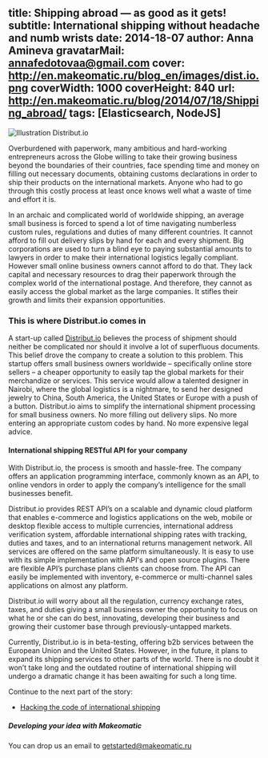title: Shipping abroad — as good as it gets!
subtitle: International shipping without headache and numb wrists
date: 2014-18-07
author: Anna Amineva
gravatarMail: annafedotovaa@gmail.com
cover: http://en.makeomatic.ru/blog_en/images/dist.io.png
coverWidth: 1000
coverHeight: 840
url: http://en.makeomatic.ru/blog/2014/07/18/Shipping_abroad/
tags: [Elasticsearch, NodeJS]
---

![Illustration Distribut.io](/blog_en/images/dist.io.png)

Overburdened with paperwork, many ambitious and hard-working entrepreneurs across the Globe willing to take their growing business beyond the boundaries of their countries, face spending time and money on filling out necessary documents, obtaining customs declarations in order to ship their products on the international markets. Anyone who had to go through this costly process at least once knows well what a waste of time and effort it is.

<!-- more -->

In an archaic and complicated world of worldwide shipping, an average small business is forced to spend a lot of time navigating numberless custom rules, regulations and duties of many different countries. It cannot afford to fill out delivery slips by hand for each and every shipment. Big corporations are used to turn a blind eye to paying substantial amounts to lawyers in order to make their international logistics legally compliant. However small online business owners cannot afford to do that. They lack capital and necessary resources to drag their paperwork through the complex world of the international postage. And therefore, they cannot as easily access the global market as the large companies. It stifles their growth and limits their expansion opportunities.  

### This is where Distribut.io comes in

A start-up called [Distribut.io](http://dev.distribut.io/) believes the process of shipment should neither be complicated nor should it involve a lot of superfluous documents. This belief drove the company to create a solution to this problem. This startup offers small business owners worldwide – specifically online store sellers – a cheaper opportunity to easily tap the global markets for their merchandize or services. This service would allow a talented designer in Nairobi, where the global logistics is a nightmare, to send her designed jewelry to China, South America, the United States or Europe with a push of a button.   Distribut.io aims to simplify the international shipment processing for small business owners. No more filling out delivery slips. No more entering an appropriate custom codes by hand. No more expensive legal advice.

#### International shipping RESTful API for your company

With Distribut.io, the process is smooth and hassle-free. The company offers an application programming interface, commonly known as an API, to online vendors in order to apply the company’s intelligence for the small businesses benefit.

Distribut.io provides REST API’s on a scalable and dynamic cloud platform that enables e-commerce and logistics applications on the web, mobile or desktop flexible access to multiple currencies, international address verification system, affordable international shipping rates with tracking, duties and taxes, and to an international returns management network. All services are offered on the same platform simultaneously. It is easy to use with its simple implementation with API's and open source plugins. There are flexible API’s purchase plans clients can choose from. The API can easily be implemented with inventory, e-commerce or multi-channel sales applications on almost any platform.

Distribut.io will worry about all the regulation, currency exchange rates, taxes, and duties giving a small business owner the opportunity to focus on what he or she can do best, innovating, developing their business and growing their customer base through previously-untapped markets.

Currently, Distribut.io is in beta-testing, offering b2b services between the European Union and the United States. However, in the future, it plans to expand its shipping services to other parts of the world. There is no doubt it won’t take long and the outdated routine of international shipping will undergo a dramatic change it has been awaiting for such a long time.

Continue to the next part of the story:

* [Hacking the code of international shipping](https://en.makeomatic.ru/blog/2014/07/30/elasticsearch_distribut/)

##### Developing your idea with Makeomatic
You can drop us an email to [getstarted@makeomatic.ru](mailto:getstarted@makeomatic.ru)
